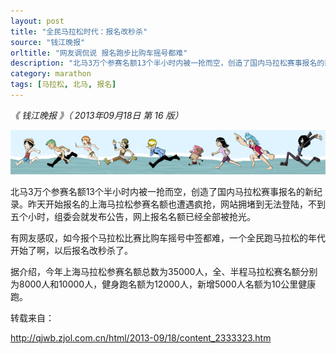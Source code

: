```yaml
---
layout: post
title: "全民马拉松时代：报名改秒杀"
source: "钱江晚报"
orltitle: "网友调侃说 报名跑步比购车摇号都难"
description: "北马3万个参赛名额13个半小时内被一抢而空，创造了国内马拉松赛事报名的新纪录。昨天开始报名的上海马拉松参赛名额也遭遇疯抢，网站拥堵到无法登陆，不到五个小时，组委会就发布公告，网上报名名额已经全部被抢光。"
category: marathon
tags: [马拉松, 北马, 报名]
---
```


*《 钱江晚报 》（ 2013年09月18日   第 16 版）*

![Mugiwara Marathon by LizzieT](/images/Mugiwara_Marathon_by_LizzieT.png)

北马3万个参赛名额13个半小时内被一抢而空，创造了国内马拉松赛事报名的新纪录。昨天开始报名的上海马拉松参赛名额也遭遇疯抢，网站拥堵到无法登陆，不到五个小时，组委会就发布公告，网上报名名额已经全部被抢光。

有网友感叹，如今报个马拉松比赛比购车摇号中签都难，一个全民跑马拉松的年代开始了啊，以后报名改秒杀了。

据介绍，今年上海马拉松参赛名额总数为35000人，全、半程马拉松赛名额分别为8000人和10000人，健身跑名额为12000人，新增5000人名额为10公里健康跑。

转载来自：

http://qjwb.zjol.com.cn/html/2013-09/18/content_2333323.htm
